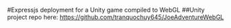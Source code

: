 #Expressjs deployment for a Unity game compiled to WebGL
##Unity project repo here: https://github.com/tranquochuy645/JoeAdventureWebGL
